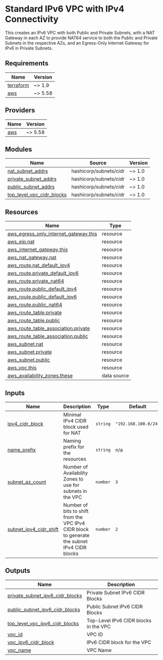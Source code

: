 # Standard IPv6 VPC with IPv4 Connectivity

This creates an IPv6 VPC with both Public and Private Subnets, with a NAT Gateway in each AZ to provide NAT64 service to both the Public and Private Subnets in the respective AZs, and an Egress-Only Internet Gateway for IPv6 in Private Subnets.

<!-- BEGIN_TF_DOCS -->
## Requirements

| Name | Version |
|------|---------|
| <a name="requirement_terraform"></a> [terraform](#requirement\_terraform) | ~> 1.9 |
| <a name="requirement_aws"></a> [aws](#requirement\_aws) | ~> 5.58 |

## Providers

| Name | Version |
|------|---------|
| <a name="provider_aws"></a> [aws](#provider\_aws) | ~> 5.58 |

## Modules

| Name | Source | Version |
|------|--------|---------|
| <a name="module_nat_subnet_addrs"></a> [nat\_subnet\_addrs](#module\_nat\_subnet\_addrs) | hashicorp/subnets/cidr | ~> 1.0 |
| <a name="module_private_subnet_addrs"></a> [private\_subnet\_addrs](#module\_private\_subnet\_addrs) | hashicorp/subnets/cidr | ~> 1.0 |
| <a name="module_public_subnet_addrs"></a> [public\_subnet\_addrs](#module\_public\_subnet\_addrs) | hashicorp/subnets/cidr | ~> 1.0 |
| <a name="module_top_level_vpc_cidr_blocks"></a> [top\_level\_vpc\_cidr\_blocks](#module\_top\_level\_vpc\_cidr\_blocks) | hashicorp/subnets/cidr | ~> 1.0 |

## Resources

| Name | Type |
|------|------|
| [aws_egress_only_internet_gateway.this](https://registry.terraform.io/providers/hashicorp/aws/latest/docs/resources/egress_only_internet_gateway) | resource |
| [aws_eip.nat](https://registry.terraform.io/providers/hashicorp/aws/latest/docs/resources/eip) | resource |
| [aws_internet_gateway.this](https://registry.terraform.io/providers/hashicorp/aws/latest/docs/resources/internet_gateway) | resource |
| [aws_nat_gateway.nat](https://registry.terraform.io/providers/hashicorp/aws/latest/docs/resources/nat_gateway) | resource |
| [aws_route.nat_default_ipv4](https://registry.terraform.io/providers/hashicorp/aws/latest/docs/resources/route) | resource |
| [aws_route.private_default_ipv6](https://registry.terraform.io/providers/hashicorp/aws/latest/docs/resources/route) | resource |
| [aws_route.private_nat64](https://registry.terraform.io/providers/hashicorp/aws/latest/docs/resources/route) | resource |
| [aws_route.public_default_ipv4](https://registry.terraform.io/providers/hashicorp/aws/latest/docs/resources/route) | resource |
| [aws_route.public_default_ipv6](https://registry.terraform.io/providers/hashicorp/aws/latest/docs/resources/route) | resource |
| [aws_route.public_nat64](https://registry.terraform.io/providers/hashicorp/aws/latest/docs/resources/route) | resource |
| [aws_route_table.private](https://registry.terraform.io/providers/hashicorp/aws/latest/docs/resources/route_table) | resource |
| [aws_route_table.public](https://registry.terraform.io/providers/hashicorp/aws/latest/docs/resources/route_table) | resource |
| [aws_route_table_association.private](https://registry.terraform.io/providers/hashicorp/aws/latest/docs/resources/route_table_association) | resource |
| [aws_route_table_association.public](https://registry.terraform.io/providers/hashicorp/aws/latest/docs/resources/route_table_association) | resource |
| [aws_subnet.nat](https://registry.terraform.io/providers/hashicorp/aws/latest/docs/resources/subnet) | resource |
| [aws_subnet.private](https://registry.terraform.io/providers/hashicorp/aws/latest/docs/resources/subnet) | resource |
| [aws_subnet.public](https://registry.terraform.io/providers/hashicorp/aws/latest/docs/resources/subnet) | resource |
| [aws_vpc.this](https://registry.terraform.io/providers/hashicorp/aws/latest/docs/resources/vpc) | resource |
| [aws_availability_zones.these](https://registry.terraform.io/providers/hashicorp/aws/latest/docs/data-sources/availability_zones) | data source |

## Inputs

| Name | Description | Type | Default | Required |
|------|-------------|------|---------|:--------:|
| <a name="input_ipv4_cidr_block"></a> [ipv4\_cidr\_block](#input\_ipv4\_cidr\_block) | Minimal IPv4 CIDR block used for NAT | `string` | `"192.168.100.0/24"` | no |
| <a name="input_name_prefix"></a> [name\_prefix](#input\_name\_prefix) | Naming prefix for the resources | `string` | n/a | yes |
| <a name="input_subnet_az_count"></a> [subnet\_az\_count](#input\_subnet\_az\_count) | Number of Availability Zones to use for subnets in the VPC | `number` | `3` | no |
| <a name="input_subnet_ipv4_cidr_shift"></a> [subnet\_ipv4\_cidr\_shift](#input\_subnet\_ipv4\_cidr\_shift) | Number of bits to shift from the VPC IPv4 CIDR block to generate the subnet IPv4 CIDR blocks | `number` | `2` | no |

## Outputs

| Name | Description |
|------|-------------|
| <a name="output_private_subnet_ipv6_cidr_blocks"></a> [private\_subnet\_ipv6\_cidr\_blocks](#output\_private\_subnet\_ipv6\_cidr\_blocks) | Private Subnet IPv6 CIDR Blocks |
| <a name="output_public_subnet_ipv6_cidr_blocks"></a> [public\_subnet\_ipv6\_cidr\_blocks](#output\_public\_subnet\_ipv6\_cidr\_blocks) | Public Subnet IPv6 CIDR Blocks |
| <a name="output_top_level_vpc_ipv6_cidr_blocks"></a> [top\_level\_vpc\_ipv6\_cidr\_blocks](#output\_top\_level\_vpc\_ipv6\_cidr\_blocks) | Top-Level IPv6 CIDR blocks in the VPC |
| <a name="output_vpc_id"></a> [vpc\_id](#output\_vpc\_id) | VPC ID |
| <a name="output_vpc_ipv6_cidr_block"></a> [vpc\_ipv6\_cidr\_block](#output\_vpc\_ipv6\_cidr\_block) | IPv6 CIDR block for the VPC |
| <a name="output_vpc_name"></a> [vpc\_name](#output\_vpc\_name) | VPC Name |
<!-- END_TF_DOCS -->